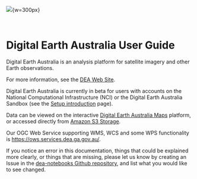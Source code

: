 ![](/_files/logos/dea-logo-inline.svg){w=300px}

&nbsp;

# Digital Earth Australia User Guide

Digital Earth Australia is an analysis platform for satellite imagery and other Earth observations.

For more information, see the [DEA Web Site](http://www.ga.gov.au/dea).

Digital Earth Australia is currently in beta for users with accounts on the National Computational Infrastructure (NCI) or the Digital Earth Australia Sandbox (see the [Setup introduction](/guides/setup/README/) page).

Data can be viewed on the interactive [Digital Earth Australia Maps](https://maps.dea.ga.gov.au/) platform, or accessed directly from [Amazon S3 Storage](https://data.dea.ga.gov.au).

Our OGC Web Service supporting WMS, WCS and some WPS functionality is <https://ows.services.dea.ga.gov.au/>.

If you notice an error in this documentation, things that could be explained more clearly, or things that are missing, please let us know by creating an Issue in the [dea-notebooks Github repository](https://github.com/GeoscienceAustralia/dea-notebooks/issues), and list what you would like to see changed.

